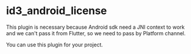 # id3_android_license

This plugin is necessary because Android sdk need a JNI context to work and we can't pass it from Flutter, so we need to pass by Platform channel.


You can use this plugin for your project.